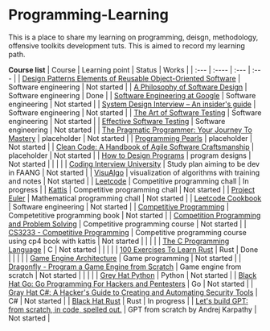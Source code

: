 # Programming-Learning
This is a place to share my learning on programming, deisgn, methodology, offensive toolkits development tuts. This is aimed to record my learning path.

**Course list**
| Course      | Learning point | Status     | Works	|
| :---        | :----          | :---       | :---	|
| [Design Patterns Elements of Reusable Object-Oriented Software](https://www.amazon.com/Design-Patterns-Elements-Reusable-Object-Oriented/dp/0201633612)	| Software engineering	| Not started	|
| [A Philosophy of Software Design](https://www.amazon.com/Philosophy-Software-Design-John-Ousterhout/dp/1732102201)	| Software engineering  | Done   |
| [Software Engineering at Google](https://abseil.io/resources/swe-book)	| Software engineering  | Not started   |
| [System Design Interview – An insider's guide](https://www.amazon.com/System-Design-Interview-insiders-Second/dp/B08CMF2CQF)	| Software engineering  | Not started   |
| [The Art of Software Testing](https://www.amazon.com/Art-Software-Testing-Glenford-Myers/dp/1118031962)	| Software engineering  | Not started   |
| [Effective Software Testing](https://www.manning.com/books/effective-software-testing)	| Software engineering  | Not started   |
| [The Pragmatic Programmer: Your Journey To Mastery](https://www.amazon.com/Pragmatic-Programmer-journey-mastery-Anniversary/dp/0135957052)	|	placeholder	|	Not started	|
| [Programming Pearls](https://www.amazon.com/Programming-Pearls-2nd-Jon-Bentley/dp/0201657880)	|	placeholder	|	Not started	|
| [Clean Code: A Handbook of Agile Software Craftsmanship](https://www.amazon.com/Clean-Code-Handbook-Software-Craftsmanship/dp/0132350882)	|	placeholder	|	Not started	|
| [How to Design Programs](https://htdp.org/)	|	program designs	|	Not started	|
| | |
| [Coding Interview University](https://github.com/jwasham/coding-interview-university)	|	Study plan aiming to be dev in FAANG	|	Not started	|
| [VisuAlgo](https://visualgo.net/en)	|	visualization of algorithms with training and notes	|	Not started	|
| [Leetcode](https://leetcode.com/)	|	Competitive programming chall	|	In progress	|
| [Kattis](https://open.kattis.com/)	|	Competitive programming chall   |       Not started     |
| [Project Euler](https://projecteuler.net/)	|	Mathematical programming chall	|	Not started	|
| [Leetcode Cookbook](https://books.halfrost.com/leetcode/)	| Software engineering	| Not started	|
| [Competitive Programming](https://cpbook.net/details?cp=4)	|	Competetitive programming book	|	Not started	|
| [Competition Programming and Problem Solving](https://contest.cs.cmu.edu/295/s24/)	|	Competitive programming course	|	Not started	|
| [CS3233 - Competitive Programming](https://www.comp.nus.edu.sg/~stevenha/cs3233.html)	|	Competitive programming course using cp4 book with kattis	|	Not started	|
| | |
| [The C Programming Language](https://www.amazon.com/Programming-Language-2nd-Brian-Kernighan/dp/0131103628)	|	C	|	Not started	|
| | |
| [100 Exercises To Learn Rust](https://rust-exercises.com/)	|	Rust	|	Done	|
| | |
| [Game Engine Architecture](https://www.gameenginebook.com/)	|	Game programming	|	Not started	|
| [Dragonfly - Program a Game Engine from Scratch](https://dragonfly.wpi.edu/book/) |	Game engine from scratch	|	Not started	|
| | |
| [Grey Hat Python](https://www.amazon.com/Gray-Hat-Python-Programming-Engineers/dp/1593271921)	| Python 	| Not started	|
| [Black Hat Go: Go Programming For Hackers and Pentesters](https://www.amazon.com/Black-Hat-Go-Programming-Pentesters/dp/1593278659)      | Go      | Not started   |
| [Gray Hat C#: A Hacker's Guide to Creating and Automating Security Tools](https://www.amazon.com/Gray-Hat-Creating-Automating-Security/dp/1593277598)      | C#      | Not started   |
| [Black Hat Rust](https://kerkour.com/black-hat-rust)      | Rust      | In progress   |
| [Let's build GPT: from scratch, in code, spelled out.](https://www.youtube.com/watch?v=kCc8FmEb1nY)	|	GPT from scratch by Andrej Karpathy	|	Not started	|
